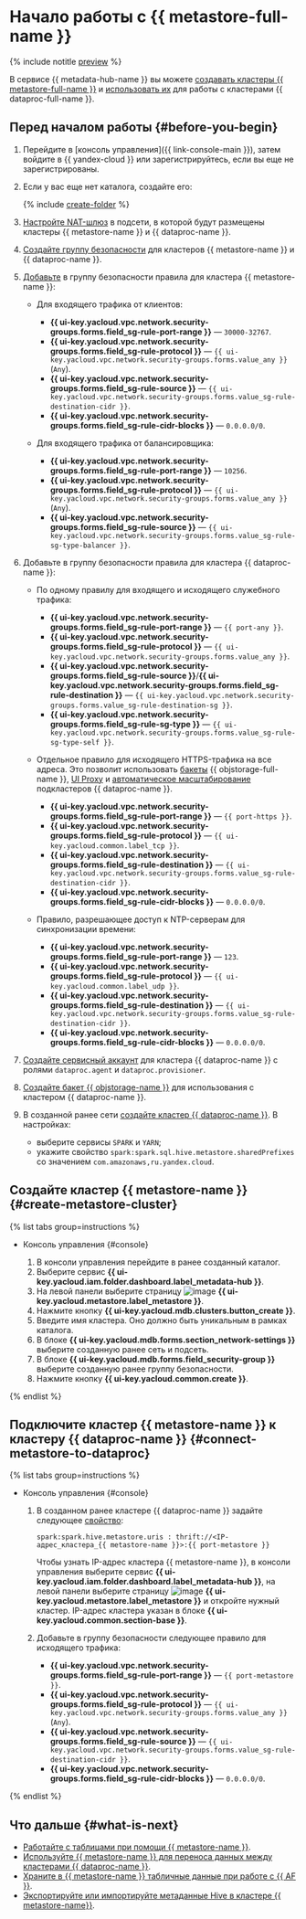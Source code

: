 # Начало работы с {{ metastore-full-name }}

{% include notitle [preview](../../_includes/note-preview.md) %}

В сервисе {{ metadata-hub-name }} вы можете [создавать кластеры {{ metastore-full-name }}](#create-metastore-cluster) и [использовать их](#connect-metastore-to-dataproc) для работы с кластерами {{ dataproc-full-name }}.

## Перед началом работы {#before-you-begin}

1. Перейдите в [консоль управления]({{ link-console-main }}), затем войдите в {{ yandex-cloud }} или зарегистрируйтесь, если вы еще не зарегистрированы.

1. Если у вас еще нет каталога, создайте его:

   {% include [create-folder](../../_includes/create-folder.md) %}

1. [Настройте NAT-шлюз](../../vpc/operations/create-nat-gateway.md) в подсети, в которой будут размещены кластеры {{ metastore-name }} и {{ dataproc-name }}.

1. [Создайте группу безопасности](../../vpc/operations/security-group-create.md) для кластеров {{ metastore-name }} и {{ dataproc-name }}.

1. [Добавьте](../../vpc/operations/security-group-add-rule.md) в группу безопасности правила для кластера {{ metastore-name }}:

   * Для входящего трафика от клиентов:

       * **{{ ui-key.yacloud.vpc.network.security-groups.forms.field_sg-rule-port-range }}** — `30000-32767`.
       * **{{ ui-key.yacloud.vpc.network.security-groups.forms.field_sg-rule-protocol }}** — `{{ ui-key.yacloud.vpc.network.security-groups.forms.value_any }}` (`Any`).
       * **{{ ui-key.yacloud.vpc.network.security-groups.forms.field_sg-rule-source }}** — `{{ ui-key.yacloud.vpc.network.security-groups.forms.value_sg-rule-destination-cidr }}`.
       * **{{ ui-key.yacloud.vpc.network.security-groups.forms.field_sg-rule-cidr-blocks }}** — `0.0.0.0/0`.

   * Для входящего трафика от балансировщика:

       * **{{ ui-key.yacloud.vpc.network.security-groups.forms.field_sg-rule-port-range }}** — `10256`.
       * **{{ ui-key.yacloud.vpc.network.security-groups.forms.field_sg-rule-protocol }}** — `{{ ui-key.yacloud.vpc.network.security-groups.forms.value_any }}` (`Any`).
       * **{{ ui-key.yacloud.vpc.network.security-groups.forms.field_sg-rule-source }}** — `{{ ui-key.yacloud.vpc.network.security-groups.forms.value_sg-rule-sg-type-balancer }}`.

1. Добавьте в группу безопасности правила для кластера {{ dataproc-name }}:

   * По одному правилу для входящего и исходящего служебного трафика:

       * **{{ ui-key.yacloud.vpc.network.security-groups.forms.field_sg-rule-port-range }}** — `{{ port-any }}`.
       * **{{ ui-key.yacloud.vpc.network.security-groups.forms.field_sg-rule-protocol }}** — `{{ ui-key.yacloud.vpc.network.security-groups.forms.value_any }}`.
       * **{{ ui-key.yacloud.vpc.network.security-groups.forms.field_sg-rule-source }}**/**{{ ui-key.yacloud.vpc.network.security-groups.forms.field_sg-rule-destination }}** — `{{ ui-key.yacloud.vpc.network.security-groups.forms.value_sg-rule-destination-sg }}`.
       * **{{ ui-key.yacloud.vpc.network.security-groups.forms.field_sg-rule-sg-type }}** — `{{ ui-key.yacloud.vpc.network.security-groups.forms.value_sg-rule-sg-type-self }}`.

   * Отдельное правило для исходящего HTTPS-трафика на все адреса. Это позволит использовать [бакеты](../../storage/concepts/bucket.md) {{ objstorage-full-name }}, [UI Proxy](../../data-proc/concepts/interfaces.md) и [автоматическое масштабирование](../../data-proc/concepts/autoscaling.md) подкластеров {{ dataproc-name }}.

       * **{{ ui-key.yacloud.vpc.network.security-groups.forms.field_sg-rule-port-range }}** — `{{ port-https }}`.
       * **{{ ui-key.yacloud.vpc.network.security-groups.forms.field_sg-rule-protocol }}** — `{{ ui-key.yacloud.common.label_tcp }}`.
       * **{{ ui-key.yacloud.vpc.network.security-groups.forms.field_sg-rule-destination }}** — `{{ ui-key.yacloud.vpc.network.security-groups.forms.value_sg-rule-destination-cidr }}`.
       * **{{ ui-key.yacloud.vpc.network.security-groups.forms.field_sg-rule-cidr-blocks }}** — `0.0.0.0/0`.

   * Правило, разрешающее доступ к NTP-серверам для синхронизации времени:

       * **{{ ui-key.yacloud.vpc.network.security-groups.forms.field_sg-rule-port-range }}** — `123`.
       * **{{ ui-key.yacloud.vpc.network.security-groups.forms.field_sg-rule-protocol }}** — `{{ ui-key.yacloud.common.label_udp }}`.
       * **{{ ui-key.yacloud.vpc.network.security-groups.forms.field_sg-rule-destination }}** — `{{ ui-key.yacloud.vpc.network.security-groups.forms.value_sg-rule-destination-cidr }}`.
       * **{{ ui-key.yacloud.vpc.network.security-groups.forms.field_sg-rule-cidr-blocks }}** — `0.0.0.0/0`.

1. [Создайте сервисный аккаунт](../../iam/operations/sa/create.md#create-sa) для кластера {{ dataproc-name }} с ролями `dataproc.agent` и `dataproc.provisioner`.

1. [Создайте бакет {{ objstorage-name }}](../../storage/operations/buckets/create.md) для использования с кластером {{ dataproc-name }}.

1. В созданной ранее сети [создайте кластер {{ dataproc-name }}](../../data-proc/operations/cluster-create.md#create-cluster). В настройках:
   * выберите сервисы `SPARK` и `YARN`;
   * укажите свойство `spark:spark.sql.hive.metastore.sharedPrefixes` со значением `com.amazonaws,ru.yandex.cloud`.

## Создайте кластер {{ metastore-name }} {#create-metastore-cluster}

{% list tabs group=instructions %}

- Консоль управления {#console}

    1. В консоли управления перейдите в ранее созданный каталог.
    1. Выберите сервис **{{ ui-key.yacloud.iam.folder.dashboard.label_metadata-hub }}**.
    1. На левой панели выберите страницу ![image](../../_assets/console-icons/database.svg) **{{ ui-key.yacloud.metastore.label_metastore }}**.
    1. Нажмите кнопку **{{ ui-key.yacloud.mdb.clusters.button_create }}**.
    1. Введите имя кластера. Оно должно быть уникальным в рамках каталога.
    1. В блоке **{{ ui-key.yacloud.mdb.forms.section_network-settings }}** выберите созданную ранее сеть и подсеть.
    1. В блоке **{{ ui-key.yacloud.mdb.forms.field_security-group }}** выберите созданную ранее группу безопасности.
    1. Нажмите кнопку **{{ ui-key.yacloud.common.create }}**.

{% endlist %}

## Подключите кластер {{ metastore-name }} к кластеру {{ dataproc-name }} {#connect-metastore-to-dataproc}

{% list tabs group=instructions %}

- Консоль управления {#console}

    1. В созданном ранее кластере {{ dataproc-name }} задайте следующее [свойство](../../data-proc/concepts/settings-list.md):

        ```text
        spark:spark.hive.metastore.uris : thrift://<IP-адрес_кластера_{{ metastore-name }}>:{{ port-metastore }}
        ```

        Чтобы узнать IP-адрес кластера {{ metastore-name }}, в консоли управления выберите сервис **{{ ui-key.yacloud.iam.folder.dashboard.label_metadata-hub }}**, на левой панели выберите страницу ![image](../../_assets/console-icons/database.svg) **{{ ui-key.yacloud.metastore.label_metastore }}** и откройте нужный кластер. IP-адрес кластера указан в блоке **{{ ui-key.yacloud.common.section-base }}**.

    1. Добавьте в группу безопасности следующее правило для исходящего трафика:

        * **{{ ui-key.yacloud.vpc.network.security-groups.forms.field_sg-rule-port-range }}** — `{{ port-metastore }}`.
        * **{{ ui-key.yacloud.vpc.network.security-groups.forms.field_sg-rule-protocol }}** — `{{ ui-key.yacloud.vpc.network.security-groups.forms.value_any }}` (`Any`).
        * **{{ ui-key.yacloud.vpc.network.security-groups.forms.field_sg-rule-source }}** — `{{ ui-key.yacloud.vpc.network.security-groups.forms.value_sg-rule-destination-cidr }}`.
        * **{{ ui-key.yacloud.vpc.network.security-groups.forms.field_sg-rule-cidr-blocks }}** — `0.0.0.0/0`.

{% endlist %}

## Что дальше {#what-is-next}

* [Работайте с таблицами при помощи {{ metastore-name }}](../tutorials/sharing-tables.md).
* [Используйте {{ metastore-name }} для переноса данных между кластерами {{ dataproc-name }}](../tutorials/metastore-import.md).
* [Храните в {{ metastore-name }} табличные данные при работе с {{ AF }}](../../data-proc/tutorials/airflow-automation.md).
* [Экспортируйте или импортируйте метаданные Hive в кластере {{ metastore-name}}](../operations/metastore/export-and-import.md).
